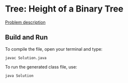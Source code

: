 # Tree: Height of a Binary Tree

[Problem description](https://www.hackerrank.com/challenges/tree-height-of-a-binary-tree)

## Build and Run

To compile the file, open your terminal and type:
```
javac Solution.java
```

To run the generated class file, use:
```
java Solution
```
